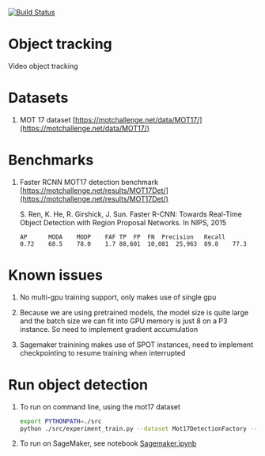 [![Build Status](https://travis-ci.org/elangovana/object-tracking.svg?branch=master)](https://travis-ci.org/elangovana/object-tracking)

# Object tracking
Video object tracking

# Datasets
1. MOT 17 dataset [https://motchallenge.net/data/MOT17/](https://motchallenge.net/data/MOT17/)

# Benchmarks

1. Faster RCNN MOT17 detection benchmark [https://motchallenge.net/results/MOT17Det/](https://motchallenge.net/results/MOT17Det/)

    S. Ren, K. He, R. Girshick, J. Sun. Faster R-CNN: Towards Real-Time Object Detection with Region Proposal Networks. In NIPS, 2015

    ```text
    AP	    MODA	MODP	FAF	TP	FP	FN	Precision	Recall
    0.72	68.5	78.0	1.7	88,601	10,081	25,963	89.8	77.3
    ```
    
# Known issues
1. No multi-gpu training support, only makes use of single gpu

2. Because we are using pretrained models, the model size is quite large and the batch size we can fit into GPU memory is just 8 on a P3 instance. So need to implement gradient accumulation

3. Sagemaker trainining makes use of SPOT instances, need to implement checkpointing to resume training when interrupted
    
# Run object detection

1. To run on command line, using the mot17 dataset
    ```bash
    export PYTHONPATH=./src
    python ./src/experiment_train.py --dataset Mot17DetectionFactory --traindir ./tests/data/clips --valdir tests/data/clips --batchsize 8 --commit_id 763b78c085244fa2fe816f48545cdb520e037b51  --epochs 2 --learning_rate 0.0001 --log-level INFO --model FasterRcnnFactory --momentum 0.9 --patience 20 --weight_decay 5e-05
    ```
    
2. To run on SageMaker, see notebook [Sagemaker.ipynb](Sagemaker.ipynb)
